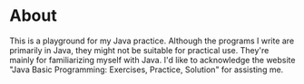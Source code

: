# About
This is a playground for my Java practice. 
Although the programs I write are primarily in Java, they might not be suitable for practical use. 
They're mainly for familiarizing myself with Java. 
I'd like to acknowledge the website "Java Basic Programming: Exercises, Practice, Solution" for assisting me. 
